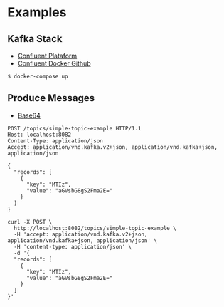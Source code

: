 # Examples

## Kafka Stack

+ [Confluent Plataform](https://docs.confluent.io/current/quickstart/ce-docker-quickstart.html#ce-docker-quickstart)
+ [Confluent Docker Github](https://github.com/confluentinc/cp-all-in-on)

```shell script
$ docker-compose up 
```

## Produce Messages

+ [Base64](https://www.base64encode.org/)

```text
POST /topics/simple-topic-example HTTP/1.1
Host: localhost:8082
Content-Type: application/json
Accept: application/vnd.kafka.v2+json, application/vnd.kafka+json, application/json

{
  "records": [
    {
      "key": "MTIz",
      "value": "aGVsbG8gS2Fma2E="
    }
  ]
}
```

```shell script
curl -X POST \
  http://localhost:8082/topics/simple-topic-example \
  -H 'accept: application/vnd.kafka.v2+json, application/vnd.kafka+json, application/json' \
  -H 'content-type: application/json' \
  -d '{
  "records": [
    {
      "key": "MTIz",
      "value": "aGVsbG8gS2Fma2E="
    }
  ]
}'
```
